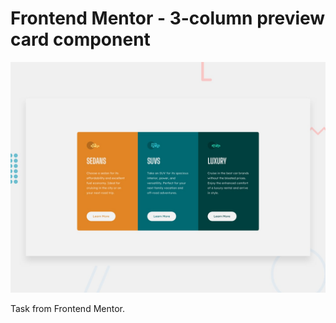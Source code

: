 # Frontend Mentor - 3-column preview card component

![Design preview for the 3-column preview card component coding challenge](./design/desktop-preview.jpg)

Task from Frontend Mentor.
